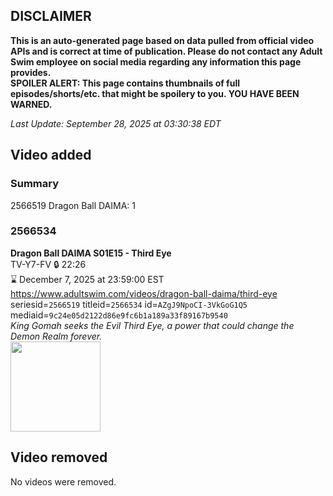 ## DISCLAIMER
**This is an auto-generated page based on data pulled from official video APIs and is correct at time of publication. Please do not contact any Adult Swim employee on social media regarding any information this page provides.**  
**SPOILER ALERT: This page contains thumbnails of full episodes/shorts/etc. that might be spoilery to you. YOU HAVE BEEN WARNED.**  

_Last Update: September 28, 2025 at 03:30:38 EDT_
## Video added
### Summary
2566519 Dragon Ball DAIMA: 1  
### 2566534
**Dragon Ball DAIMA S01E15 - Third Eye**  
TV-Y7-FV 🔒 22:26  
⌛ December 7, 2025 at 23:59:00 EST  
https://www.adultswim.com/videos/dragon-ball-daima/third-eye  
seriesid=`2566519` titleid=`2566534` id=`AZgJ9NpoCI-3VkGoG1Q5` mediaid=`9c24e05d2122d86e9fc6b1a189a33f89167b9540`  
_King Gomah seeks the Evil Third Eye, a power that could change the Demon Realm forever._  
<a href="https://media.cdn.adultswim.com/uploads/20250714/thumbnails/2_257141321244-DBDaima_S1_15.png"><img src="https://media.cdn.adultswim.com/uploads/20250714/thumbnails/2_257141321244-DBDaima_S1_15.png" height="144px" /></a>
## Video removed
No videos were removed.  
